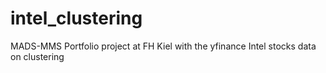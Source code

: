 # intel_clustering
MADS-MMS Portfolio project at FH Kiel with the yfinance Intel stocks data on clustering
